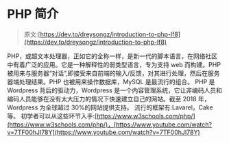 # PHP 简介

> 原文:[https://dev.to/dreysongz/introduction-to-php-lf8](https://dev.to/dreysongz/introduction-to-php-lf8)

PHP，或超文本处理器，正如它的全称一样，是新一代的脚本语言，在网络社区中有着广泛的应用。它是一种解释性的弱类型语言，专为支持 web 而构建。PHP 被用来与服务器“对话”,即接受来自前端的输入/反馈，对其进行处理，然后在服务器端处理结果。PHP 也被用来操作数据库，MySQL 是最流行的组合。
PHP 是 Wordpress 背后的驱动力，Wordpress 是一个内容管理系统，它让非编码人员和编码人员能够在没有太大压力的情况下快速建立自己的网站。截至 2018 年，Wordpress 为全球超过 30%的网站提供支持。
流行的框架有:Lavarel，Cake 等。
初学者可以从这些环节入手:[https://www.w3schools.com/php/](https://www.w3schools.com/php/)，[https://www.youtube.com/watch?v=7TF00hJI78Y](https://www.youtube.com/watch?v=7TF00hJI78Y)